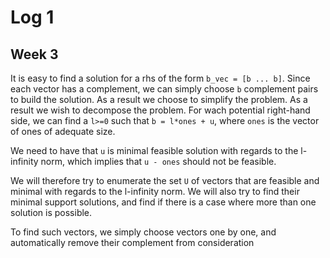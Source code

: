 # Log 1

## Week 3

It is easy to find a solution for a rhs of the form `b_vec = [b ... b]`.
Since each vector has a complement, we can simply choose `b` complement 
pairs to build the solution. As a result we choose to simplify the problem. 
As a result we wish to decompose the problem. For wach potential right-hand side,
we can find a `l>=0` such that `b = l*ones + u`, where `ones` is the vector of 
ones of adequate size. 

We need to have that `u` is minimal feasible solution with regards to the l-infinity 
norm, which implies that `u - ones` should not be feasible. 

We will therefore try to enumerate the set `U` of vectors that are feasible and 
minimal with regards to the l-infinity norm. We will also try to find their minimal 
support solutions, and find if there is a case where more than one solution is possible.

To find such vectors, we simply choose vectors one by one, and automatically remove
their complement from consideration
